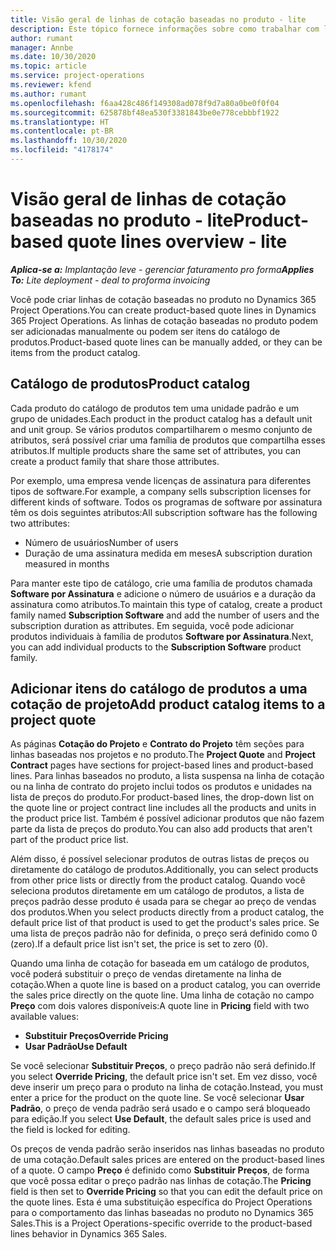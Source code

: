 ```yaml
---
title: Visão geral de linhas de cotação baseadas no produto - lite
description: Este tópico fornece informações sobre como trabalhar com linhas de cotação baseadas no produto.
author: rumant
manager: Annbe
ms.date: 10/30/2020
ms.topic: article
ms.service: project-operations
ms.reviewer: kfend
ms.author: rumant
ms.openlocfilehash: f6aa428c486f149308ad078f9d7a80a0be0f0f04
ms.sourcegitcommit: 625878bf48ea530f3381843be0e778cebbbf1922
ms.translationtype: HT
ms.contentlocale: pt-BR
ms.lasthandoff: 10/30/2020
ms.locfileid: "4178174"
---
```

# <a name="product-based-quote-lines-overview---lite"></a><span data-ttu-id="ec79d-103">Visão geral de linhas de cotação baseadas no produto - lite</span><span class="sxs-lookup"><span data-stu-id="ec79d-103">Product-based quote lines overview - lite</span></span>

<span data-ttu-id="ec79d-104">_**Aplica-se a:** Implantação leve - gerenciar faturamento pro forma_</span><span class="sxs-lookup"><span data-stu-id="ec79d-104">_**Applies To:** Lite deployment - deal to proforma invoicing_</span></span>

<span data-ttu-id="ec79d-105">Você pode criar linhas de cotação baseadas no produto no Dynamics 365 Project Operations.</span><span class="sxs-lookup"><span data-stu-id="ec79d-105">You can create product-based quote lines in Dynamics 365 Project Operations.</span></span> <span data-ttu-id="ec79d-106">As linhas de cotação baseadas no produto podem ser adicionadas manualmente ou podem ser itens do catálogo de produtos.</span><span class="sxs-lookup"><span data-stu-id="ec79d-106">Product-based quote lines can be manually added, or they can be items from the product catalog.</span></span>

## <a name="product-catalog"></a><span data-ttu-id="ec79d-107">Catálogo de produtos</span><span class="sxs-lookup"><span data-stu-id="ec79d-107">Product catalog</span></span>

<span data-ttu-id="ec79d-108">Cada produto do catálogo de produtos tem uma unidade padrão e um grupo de unidades.</span><span class="sxs-lookup"><span data-stu-id="ec79d-108">Each product in the product catalog has a default unit and unit group.</span></span> <span data-ttu-id="ec79d-109">Se vários produtos compartilharem o mesmo conjunto de atributos, será possível criar uma família de produtos que compartilha esses atributos.</span><span class="sxs-lookup"><span data-stu-id="ec79d-109">If multiple products share the same set of attributes, you can create a product family that share those attributes.</span></span> 

<span data-ttu-id="ec79d-110">Por exemplo, uma empresa vende licenças de assinatura para diferentes tipos de software.</span><span class="sxs-lookup"><span data-stu-id="ec79d-110">For example, a company sells subscription licenses for different kinds of software.</span></span> <span data-ttu-id="ec79d-111">Todos os programas de software por assinatura têm os dois seguintes atributos:</span><span class="sxs-lookup"><span data-stu-id="ec79d-111">All subscription software has the following two attributes:</span></span>

- <span data-ttu-id="ec79d-112">Número de usuários</span><span class="sxs-lookup"><span data-stu-id="ec79d-112">Number of users</span></span>
- <span data-ttu-id="ec79d-113">Duração de uma assinatura medida em meses</span><span class="sxs-lookup"><span data-stu-id="ec79d-113">A subscription duration measured in months</span></span>

<span data-ttu-id="ec79d-114">Para manter este tipo de catálogo, crie uma família de produtos chamada **Software por Assinatura** e adicione o número de usuários e a duração da assinatura como atributos.</span><span class="sxs-lookup"><span data-stu-id="ec79d-114">To maintain this type of catalog, create a product family named **Subscription Software** and add the number of users and the subscription duration as attributes.</span></span> <span data-ttu-id="ec79d-115">Em seguida, você pode adicionar produtos individuais à família de produtos **Software por Assinatura**.</span><span class="sxs-lookup"><span data-stu-id="ec79d-115">Next, you can add individual products to the **Subscription Software** product family.</span></span>

## <a name="add-product-catalog-items-to-a-project-quote"></a><span data-ttu-id="ec79d-116">Adicionar itens do catálogo de produtos a uma cotação de projeto</span><span class="sxs-lookup"><span data-stu-id="ec79d-116">Add product catalog items to a project quote</span></span>

<span data-ttu-id="ec79d-117">As páginas **Cotação do Projeto** e **Contrato do Projeto** têm seções para linhas baseadas nos projetos e no produto.</span><span class="sxs-lookup"><span data-stu-id="ec79d-117">The **Project Quote** and **Project Contract** pages have sections for project-based lines and product-based lines.</span></span> <span data-ttu-id="ec79d-118">Para linhas baseados no produto, a lista suspensa na linha de cotação ou na linha de contrato do projeto inclui todos os produtos e unidades na lista de preços do produto.</span><span class="sxs-lookup"><span data-stu-id="ec79d-118">For product-based lines, the drop-down list on the quote line or project contract line includes all the products and units in the product price list.</span></span> <span data-ttu-id="ec79d-119">Também é possível adicionar produtos que não fazem parte da lista de preços do produto.</span><span class="sxs-lookup"><span data-stu-id="ec79d-119">You can also add products that aren't part of the product price list.</span></span>

<span data-ttu-id="ec79d-120">Além disso, é possível selecionar produtos de outras listas de preços ou diretamente do catálogo de produtos.</span><span class="sxs-lookup"><span data-stu-id="ec79d-120">Additionally, you can select products from other price lists or directly from the product catalog.</span></span> <span data-ttu-id="ec79d-121">Quando você seleciona produtos diretamente em um catálogo de produtos, a lista de preços padrão desse produto é usada para se chegar ao preço de vendas dos produtos.</span><span class="sxs-lookup"><span data-stu-id="ec79d-121">When you select products directly from a product catalog, the default price list of that product is used to get the product's sales price.</span></span> <span data-ttu-id="ec79d-122">Se uma lista de preços padrão não for definida, o preço será definido como 0 (zero).</span><span class="sxs-lookup"><span data-stu-id="ec79d-122">If a default price list isn't set, the price is set to zero (0).</span></span>

<span data-ttu-id="ec79d-123">Quando uma linha de cotação for baseada em um catálogo de produtos, você poderá substituir o preço de vendas diretamente na linha de cotação.</span><span class="sxs-lookup"><span data-stu-id="ec79d-123">When a quote line is based on a product catalog, you can override the sales price directly on the quote line.</span></span> <span data-ttu-id="ec79d-124">Uma linha de cotação no campo **Preço** com dois valores disponíveis:</span><span class="sxs-lookup"><span data-stu-id="ec79d-124">A quote line in **Pricing** field with two available values:</span></span>

- <span data-ttu-id="ec79d-125">**Substituir Preços**</span><span class="sxs-lookup"><span data-stu-id="ec79d-125">**Override Pricing**</span></span>
- <span data-ttu-id="ec79d-126">**Usar Padrão**</span><span class="sxs-lookup"><span data-stu-id="ec79d-126">**Use Default**</span></span>

<span data-ttu-id="ec79d-127">Se você selecionar **Substituir Preços**, o preço padrão não será definido.</span><span class="sxs-lookup"><span data-stu-id="ec79d-127">If you select **Override Pricing**, the default price isn't set.</span></span> <span data-ttu-id="ec79d-128">Em vez disso, você deve inserir um preço para o produto na linha de cotação.</span><span class="sxs-lookup"><span data-stu-id="ec79d-128">Instead, you must enter a price for the product on the quote line.</span></span> <span data-ttu-id="ec79d-129">Se você selecionar **Usar Padrão**, o preço de venda padrão será usado e o campo será bloqueado para edição.</span><span class="sxs-lookup"><span data-stu-id="ec79d-129">If you select **Use Default**, the default sales price is used and the field is locked for editing.</span></span>

<span data-ttu-id="ec79d-130">Os preços de venda padrão serão inseridos nas linhas baseadas no produto de uma cotação.</span><span class="sxs-lookup"><span data-stu-id="ec79d-130">Default sales prices are entered on the product-based lines of a quote.</span></span> <span data-ttu-id="ec79d-131">O campo **Preço** é definido como **Substituir Preços**, de forma que você possa editar o preço padrão nas linhas de cotação.</span><span class="sxs-lookup"><span data-stu-id="ec79d-131">The **Pricing** field is then set to **Override Pricing** so that you can edit the default price on the quote lines.</span></span> <span data-ttu-id="ec79d-132">Esta é uma substituição específica do Project Operations para o comportamento das linhas baseadas no produto no Dynamics 365 Sales.</span><span class="sxs-lookup"><span data-stu-id="ec79d-132">This is a Project Operations-specific override to the product-based lines behavior in Dynamics 365 Sales.</span></span>

